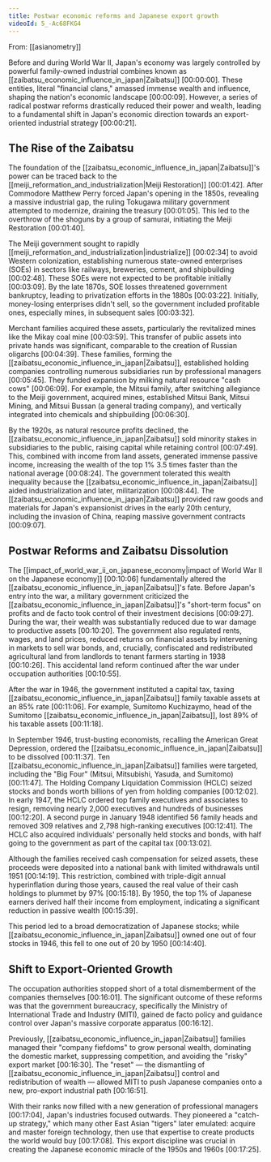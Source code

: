```yaml
---
title: Postwar economic reforms and Japanese export growth
videoId: 5_-Ac68FKG4
---
```


From: [[asianometry]] <br/> 

Before and during World War II, Japan's economy was largely controlled by powerful family-owned industrial combines known as [[zaibatsu_economic_influence_in_japan|Zaibatsu]] <a class="yt-timestamp" data-t="00:00:00">[00:00:00]</a>. These entities, literal "financial clans," amassed immense wealth and influence, shaping the nation's economic landscape <a class="yt-timestamp" data-t="00:00:09">[00:00:09]</a>. However, a series of radical postwar reforms drastically reduced their power and wealth, leading to a fundamental shift in Japan's economic direction towards an export-oriented industrial strategy <a class="yt-timestamp" data-t="00:00:21">[00:00:21]</a>.

## The Rise of the Zaibatsu

The foundation of the [[zaibatsu_economic_influence_in_japan|Zaibatsu]]'s power can be traced back to the [[meiji_reformation_and_industrialization|Meiji Restoration]] <a class="yt-timestamp" data-t="00:01:42">[00:01:42]</a>. After Commodore Matthew Perry forced Japan's opening in the 1850s, revealing a massive industrial gap, the ruling Tokugawa military government attempted to modernize, draining the treasury <a class="yt-timestamp" data-t="00:01:05">[00:01:05]</a>. This led to the overthrow of the shoguns by a group of samurai, initiating the Meiji Restoration <a class="yt-timestamp" data-t="00:01:40">[00:01:40]</a>.

The Meiji government sought to rapidly [[meiji_reformation_and_industrialization|industrialize]] <a class="yt-timestamp" data-t="00:02:34">[00:02:34]</a> to avoid Western colonization, establishing numerous state-owned enterprises (SOEs) in sectors like railways, breweries, cement, and shipbuilding <a class="yt-timestamp" data-t="00:02:48">[00:02:48]</a>. These SOEs were not expected to be profitable initially <a class="yt-timestamp" data-t="00:03:09">[00:03:09]</a>. By the late 1870s, SOE losses threatened government bankruptcy, leading to privatization efforts in the 1880s <a class="yt-timestamp" data-t="00:03:22">[00:03:22]</a>. Initially, money-losing enterprises didn't sell, so the government included profitable ones, especially mines, in subsequent sales <a class="yt-timestamp" data-t="00:03:32">[00:03:32]</a>.

Merchant families acquired these assets, particularly the revitalized mines like the Mikay coal mine <a class="yt-timestamp" data-t="00:03:59">[00:03:59]</a>. This transfer of public assets into private hands was significant, comparable to the creation of Russian oligarchs <a class="yt-timestamp" data-t="00:04:39">[00:04:39]</a>. These families, forming the [[zaibatsu_economic_influence_in_japan|Zaibatsu]], established holding companies controlling numerous subsidiaries run by professional managers <a class="yt-timestamp" data-t="00:05:45">[00:05:45]</a>. They funded expansion by milking natural resource "cash cows" <a class="yt-timestamp" data-t="00:06:09">[00:06:09]</a>. For example, the Mitsui family, after switching allegiance to the Meiji government, acquired mines, established Mitsui Bank, Mitsui Mining, and Mitsui Bussan (a general trading company), and vertically integrated into chemicals and shipbuilding <a class="yt-timestamp" data-t="00:06:30">[00:06:30]</a>.

By the 1920s, as natural resource profits declined, the [[zaibatsu_economic_influence_in_japan|Zaibatsu]] sold minority stakes in subsidiaries to the public, raising capital while retaining control <a class="yt-timestamp" data-t="00:07:49">[00:07:49]</a>. This, combined with income from land assets, generated immense passive income, increasing the wealth of the top 1% 3.5 times faster than the national average <a class="yt-timestamp" data-t="00:08:24">[00:08:24]</a>. The government tolerated this wealth inequality because the [[zaibatsu_economic_influence_in_japan|Zaibatsu]] aided industrialization and later, militarization <a class="yt-timestamp" data-t="00:08:44">[00:08:44]</a>. The [[zaibatsu_economic_influence_in_japan|Zaibatsu]] provided raw goods and materials for Japan's expansionist drives in the early 20th century, including the invasion of China, reaping massive government contracts <a class="yt-timestamp" data-t="00:09:07">[00:09:07]</a>.

## Postwar Reforms and Zaibatsu Dissolution

The [[impact_of_world_war_ii_on_japanese_economy|impact of World War II on the Japanese economy]] <a class="yt-timestamp" data-t="00:10:06">[00:10:06]</a> fundamentally altered the [[zaibatsu_economic_influence_in_japan|Zaibatsu]]'s fate. Before Japan's entry into the war, a military government criticized the [[zaibatsu_economic_influence_in_japan|Zaibatsu]]'s "short-term focus" on profits and de facto took control of their investment decisions <a class="yt-timestamp" data-t="00:09:27">[00:09:27]</a>. During the war, their wealth was substantially reduced due to war damage to productive assets <a class="yt-timestamp" data-t="00:10:20">[00:10:20]</a>. The government also regulated rents, wages, and land prices, reduced returns on financial assets by intervening in markets to sell war bonds, and, crucially, confiscated and redistributed agricultural land from landlords to tenant farmers starting in 1938 <a class="yt-timestamp" data-t="00:10:26">[00:10:26]</a>. This accidental land reform continued after the war under occupation authorities <a class="yt-timestamp" data-t="00:10:55">[00:10:55]</a>.

After the war in 1946, the government instituted a capital tax, taxing [[zaibatsu_economic_influence_in_japan|Zaibatsu]] family taxable assets at an 85% rate <a class="yt-timestamp" data-t="00:11:06">[00:11:06]</a>. For example, Sumitomo Kuchizaymo, head of the Sumitomo [[zaibatsu_economic_influence_in_japan|Zaibatsu]], lost 89% of his taxable assets <a class="yt-timestamp" data-t="00:11:18">[00:11:18]</a>.

In September 1946, trust-busting economists, recalling the American Great Depression, ordered the [[zaibatsu_economic_influence_in_japan|Zaibatsu]] to be dissolved <a class="yt-timestamp" data-t="00:11:37">[00:11:37]</a>. Ten [[zaibatsu_economic_influence_in_japan|Zaibatsu]] families were targeted, including the "Big Four" (Mitsui, Mitsubishi, Yasuda, and Sumitomo) <a class="yt-timestamp" data-t="00:11:47">[00:11:47]</a>. The Holding Company Liquidation Commission (HCLC) seized stocks and bonds worth billions of yen from holding companies <a class="yt-timestamp" data-t="00:12:02">[00:12:02]</a>. In early 1947, the HCLC ordered top family executives and associates to resign, removing nearly 2,000 executives and hundreds of businesses <a class="yt-timestamp" data-t="00:12:20">[00:12:20]</a>. A second purge in January 1948 identified 56 family heads and removed 309 relatives and 2,798 high-ranking executives <a class="yt-timestamp" data-t="00:12:41">[00:12:41]</a>. The HCLC also acquired individuals' personally held stocks and bonds, with half going to the government as part of the capital tax <a class="yt-timestamp" data-t="00:13:02">[00:13:02]</a>.

Although the families received cash compensation for seized assets, these proceeds were deposited into a national bank with limited withdrawals until 1951 <a class="yt-timestamp" data-t="00:14:19">[00:14:19]</a>. This restriction, combined with triple-digit annual hyperinflation during those years, caused the real value of their cash holdings to plummet by 97% <a class="yt-timestamp" data-t="00:15:18">[00:15:18]</a>. By 1950, the top 1% of Japanese earners derived half their income from employment, indicating a significant reduction in passive wealth <a class="yt-timestamp" data-t="00:15:39">[00:15:39]</a>.

This period led to a broad democratization of Japanese stocks; while [[zaibatsu_economic_influence_in_japan|Zaibatsu]] owned one out of four stocks in 1946, this fell to one out of 20 by 1950 <a class="yt-timestamp" data-t="00:14:40">[00:14:40]</a>.

## Shift to Export-Oriented Growth

The occupation authorities stopped short of a total dismemberment of the companies themselves <a class="yt-timestamp" data-t="00:16:01">[00:16:01]</a>. The significant outcome of these reforms was that the government bureaucracy, specifically the Ministry of International Trade and Industry (MITI), gained de facto policy and guidance control over Japan's massive corporate apparatus <a class="yt-timestamp" data-t="00:16:12">[00:16:12]</a>.

Previously, [[zaibatsu_economic_influence_in_japan|Zaibatsu]] families managed their "company fiefdoms" to grow personal wealth, dominating the domestic market, suppressing competition, and avoiding the "risky" export market <a class="yt-timestamp" data-t="00:16:30">[00:16:30]</a>. The "reset" — the dismantling of [[zaibatsu_economic_influence_in_japan|Zaibatsu]] control and redistribution of wealth — allowed MITI to push Japanese companies onto a new, pro-export industrial path <a class="yt-timestamp" data-t="00:16:51">[00:16:51]</a>.

With their ranks now filled with a new generation of professional managers <a class="yt-timestamp" data-t="00:17:04">[00:17:04]</a>, Japan's industries focused outwards. They pioneered a "catch-up strategy," which many other East Asian "tigers" later emulated: acquire and master foreign technology, then use that expertise to create products the world would buy <a class="yt-timestamp" data-t="00:17:08">[00:17:08]</a>. This export discipline was crucial in creating the Japanese economic miracle of the 1950s and 1960s <a class="yt-timestamp" data-t="00:17:25">[00:17:25]</a>.